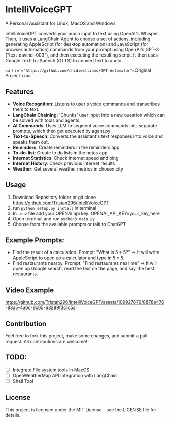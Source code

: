 # IntelliVoiceGPT

A Personal Assistant for Linux, MacOS and Windows

IntelliVoiceGPT converts your audio input to text using OpenAI's Whisper. Then, it uses a LangChain Agent to choose a set of actions, including generating AppleScript (for desktop automation) and JavaScript (for browser automation) commands from your prompt using OpenAI's GPT-3 ("text-davinci-003"), and then executing the resulting script. It then uses Google Text-To-Speech (GTTS) to convert text to audio.

`<a href="https://github.com/chidiwilliams/GPT-Automator">`Original Project `</a>`

## Features

* **Voice Recognition**: Listens to user's voice commands and transcribes them to text.
* **LangChain Chaining:** 'Chunks' user input into a new question which can be solved with tools and agents.
* **AI Commands**: Uses LLM to segment voice commands into separate prompts, which then get executed by agent.py
* **Text-to-Speech**: Converts the assistant's text responses into voice and speaks them out.
* **Reminders**: Create reminders in the reminders app
* **To-do-list**: Create to do lists in the notes app
* **Internet Statistics**: Check internet speed and ping
* **Internet History**: Check previous internet results
* **Weather**: Get several weather metrics in chosen city

## Usage

1. Download Repository folder or git clone https://github.com/Tristan296/IntelliVoiceGPT
2. run `python setup.py install` in terminal
3. In `.env` file add your OPENAI api key: OPENAI_API_KEY=your_key_here
4. Open terminal and run `python3 main.py`
5. Choose from the available prompts or talk to ChatGPT

## Example Prompts:

- Find the result of a calculation. Prompt: "What is 5 * 5?" -> It will write AppleScript to open up a calculator and type in 5 * 5.
- Find restaurants nearby. Prompt: "Find restaurants near me" -> It will open up Google search, read the text on the page, and say the best restaurants.

## Video Example

https://github.com/Tristan296/IntelliVoiceGPT/assets/109927879/8878e476-83a5-4a6c-8c65-63289f3c1c5a

## Contribution

Feel free to fork this project, make some changes, and submit a pull request. All contributions are welcome!

## TODO:

- [ ] Integrate File system tools in MacOS
- [ ] OpenWeatherMap API Integration with LangChain
- [ ] Shell Tool

## License

This project is licensed under the MIT License - see the LICENSE file for details.
